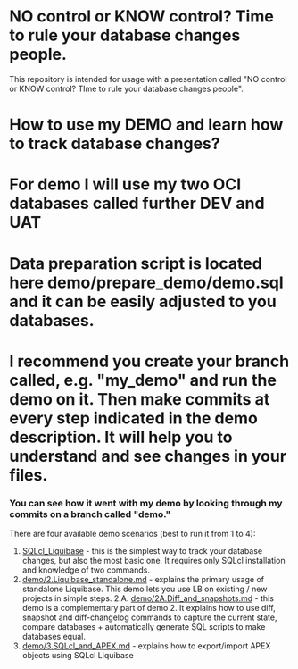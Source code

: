 # NO control or KNOW control? Time to rule your database changes people.

This repository is intended for usage with a presentation called "NO control or KNOW control? TIme to rule your database changes people".
# How to use my DEMO and learn how to track database changes?

# For demo I will use my two OCI databases called further DEV and UAT
# Data preparation script is located here demo/prepare_demo/demo.sql and it can be easily adjusted to you databases.

# I recommend you create your branch called, e.g. "my_demo" and run the demo on it. Then make commits at every step indicated in the demo description. It will help you to understand and see changes in your files.
### You can see how it went with my demo by looking through my commits on a branch called "demo."
  
There are four available demo scenarios (best to run it from 1 to 4):
1. [SQLcl_Liquibase](demo/1.SQLcl_Liquibase.md)  - this is the simplest way to track your database changes, but also the most basic one. It requires only SQLcl installation and knowledge of two commands.
2. [demo/2.Liquibase_standalone.md](demo/2.Liquibase_standalone.md) - explains the primary usage of standalone Liquibase. This demo lets you use LB on existing / new projects in simple steps.
2.A. [demo/2A.Diff_and_snapshots.md](demo/2A.Diff_and_snapshots.md) - this demo is a complementary part of demo 2. It explains how to use diff, snapshot and diff-changelog commands to capture the current state, compare databases + automatically generate SQL scripts to make databases equal.
3. [demo/3.SQLcl_and_APEX.md](demo/3.SQLcl_and_APEX.md) - explains how to export/import APEX objects using SQLcl Liquibase